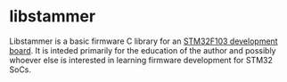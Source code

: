 libstammer
==========

Libstammer is a basic firmware C library for an [STM32F103 development
board][board]. It is inteded primarily for the education of the author and
possibly whoever else is interested in learning firmware development for STM32
SoCs.

[board]: http://item.taobao.com/item.htm?spm=a1z10.1-c.w4004-9679183684.4.26lLDG&id=22097803050
